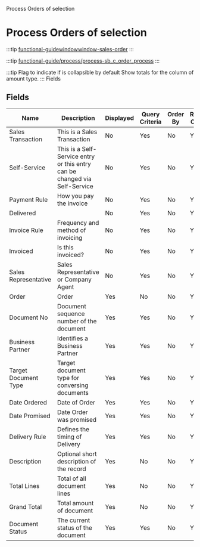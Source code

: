 
Process Orders of selection
# Process Orders of selection



:::tip
[functional-guidewindowwindow-sales-order](functional-guidewindowwindow-sales-order.md)
:::

:::tip
[functional-guide/process/process-sb_c_order_process](functional-guide/process/process-sb_c_order_process.md)
:::

:::tip
Flag to indicate if is collapsible by default
Show totals for the column  of amount type.
:::
Fields
## Fields




Name                 | Description                                                                | Displayed | Query Criteria | Order By | Read Only | Mandatory
-------------------- | -------------------------------------------------------------------------- | --------- | -------------- | -------- | --------- | ---------
Sales Transaction    | This is a Sales Transaction                                                | No        | Yes            | No       | Yes       | No       
Self-Service         | This is a Self-Service entry or this entry can be changed via Self-Service | No        | Yes            | No       | Yes       | No       
Payment Rule         | How you pay the invoice                                                    | No        | Yes            | No       | Yes       | No       
Delivered            |                                                                            | No        | Yes            | No       | Yes       | No       
Invoice Rule         | Frequency and method of invoicing                                          | No        | Yes            | No       | Yes       | No       
Invoiced             | Is this invoiced?                                                          | No        | Yes            | No       | Yes       | No       
Sales Representative | Sales Representative or Company Agent                                      | No        | Yes            | No       | Yes       | No       
Order                | Order                                                                      | Yes       | No             | No       | Yes       | No       
Document No          | Document sequence number of the document                                   | Yes       | Yes            | No       | Yes       | No       
Business Partner     | Identifies a Business Partner                                              | Yes       | Yes            | No       | Yes       | No       
Target Document Type | Target document type for conversing documents                              | Yes       | Yes            | No       | Yes       | No       
Date Ordered         | Date of Order                                                              | Yes       | Yes            | No       | Yes       | No       
Date Promised        | Date Order was promised                                                    | Yes       | Yes            | No       | Yes       | No       
Delivery Rule        | Defines the timing of Delivery                                             | Yes       | Yes            | No       | Yes       | No       
Description          | Optional short description of the record                                   | Yes       | No             | No       | Yes       | No       
Total Lines          | Total of all document lines                                                | Yes       | No             | No       | Yes       | No       
Grand Total          | Total amount of document                                                   | Yes       | No             | No       | Yes       | No       
Document Status      | The current status of the document                                         | Yes       | Yes            | No       | Yes       | Yes      
